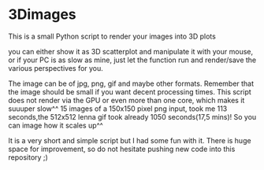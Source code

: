 # 3Dimages
This is a small Python script to render your images into 3D plots

you can either show it as 3D scatterplot and manipulate it with your mouse, or if your PC is as slow as mine, just let the function run and render/save the various perspectives for you.

The image can be of jpg, png, gif and maybe other formats.
Remember that the image should be small if you want decent processing times. This script does not render via the GPU or even more than one core, which makes it suuuper slow^^
15 images of a 150x150 pixel png input, took me 113 seconds,the 512x512 lenna gif took already 1050 seconds(17,5 mins)!
So you can image how it scales up^^

It is a very short and simple script but I had some fun with it.
There is huge space for improvement, so do not hesitate pushing new code into this repository ;)
